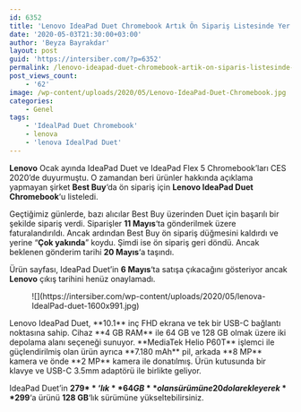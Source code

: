 ```yaml
---
id: 6352
title: 'Lenovo IdeaPad Duet Chromebook Artık Ön Sipariş Listesinde Yer Alıyor'
date: '2020-05-03T21:30:00+03:00'
author: 'Beyza Bayrakdar'
layout: post
guid: 'https://intersiber.com/?p=6352'
permalink: /lenovo-ideapad-duet-chromebook-artik-on-siparis-listesinde-yer-aliyor/
post_views_count:
    - '62'
image: /wp-content/uploads/2020/05/Lenovo-IdeaPad-Duet-Chromebook.jpg
categories:
    - Genel
tags:
    - 'IdealPad Duet Chromebook'
    - lenova
    - 'lenova IdealPad Duet'
---
```


**Lenovo** Ocak ayında IdeaPad Duet ve IdeaPad Flex 5 Chromebook’ları CES 2020’de duyurmuştu. O zamandan beri ürünler hakkında açıklama yapmayan şirket **Best Buy**‘da ön sipariş için **Lenovo IdeaPad Duet Chromebook**‘u listeledi.

Geçtiğimiz günlerde, bazı alıcılar Best Buy üzerinden Duet için başarılı bir şekilde sipariş verdi. Siparişler **11 Mayıs**‘ta gönderilmek üzere faturalandırıldı. Ancak ardından Best Buy ön sipariş düğmesini kaldırdı ve yerine “**Çok yakında**” koydu. Şimdi ise ön sipariş geri döndü. Ancak beklenen gönderim tarihi **20 Mayıs**‘a taşındı.

Ürün sayfası, IdeaPad Duet’in **6 Mayıs**‘ta satışa çıkacağını gösteriyor ancak **Lenovo** çıkış tarihini henüz onaylamadı.

<figure class="wp-block-image size-large">![](https://intersiber.com/wp-content/uploads/2020/05/lenova-IdealPad-duet-1600x991.jpg)</figure>Lenovo IdeaPad Duet, **10.1** inç FHD ekrana ve tek bir USB-C bağlantı noktasına sahip. Cihaz **4 GB RAM** ile 64 GB ve 128 GB olmak üzere iki depolama alanı seçeneği sunuyor. **MediaTek Helio P60T** işlemci ile güçlendirilmiş olan ürün ayrıca **7.180 mAh** pil, arkada **8 MP** kamera ve önde **2 MP** kamera ile donatılmış. Ürün kutusunda bir klavye ve USB-C 3.5mm adaptörü ile birlikte geliyor.

IdeaPad Duet’in **279$**‘lık **64 GB** olan sürümüne 20 dolar ekleyerek **299$**‘a ürünü **128 GB**‘lık sürümüne yükseltebilirsiniz.